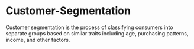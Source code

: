 # Customer-Segmentation

Customer segmentation is the process of classifying consumers into separate groups based on similar traits including age, purchasing patterns, income, and other factors.
